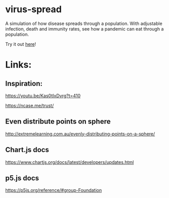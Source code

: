 # virus-spread
A simulation of how disease spreads through a population. With adjustable infection, death and immunity rates, see how a pandemic can eat through a population.

Try it out [here](https://financial-stability.github.io/virus-spread/)!

# Links:

## Inspiration:

https://youtu.be/Kas0tIxDvrg?t=410

https://ncase.me/trust/

## Even distribute points on sphere

http://extremelearning.com.au/evenly-distributing-points-on-a-sphere/

## Chart.js docs

https://www.chartjs.org/docs/latest/developers/updates.html

## p5.js docs

https://p5js.org/reference/#group-Foundation

